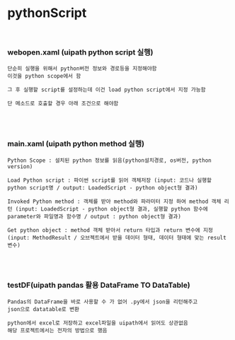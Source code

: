 # pythonScript

<br>

### webopen.xaml (uipath python script 실행)

```
단순히 실행을 위해서 python버전 정보와 경로등을 지정해야함 
이것을 python scope에서 함

그 후 실행할 script를 설정하는데 이건 load python script에서 지정 가능함

단 메소드로 호출할 경우 아래 조건으로 해야함
```
<br>
<br>

### main.xaml (uipath python method 실행)

```
Python Scope : 설치된 python 정보를 읽음(python설치경로, os버전, python version)

Load Python script : 파이썬 script를 읽어 객체저장 (input: 코드나 실행할 python script명 / output: LoadedScript - python object형 결과)

Invoked Python method : 객체를 받아 method와 파라미터 지정 하여 method 객체 리턴 (input: LoadedScript - python object형 결과, 실행할 python 함수에 parameter와 파일명과 함수명 / output : python object형 결과)

Get python object : method 객체 받아서 return 타입과 return 변수에 지정 (input: MethodResult / 오브젝트에서 받을 데이터 형태, 데이터 형태에 맞는 result변수)
```

<br>
<br>

### testDF(uipath pandas 활용 DataFrame TO DataTable)

```
Pandas의 DataFrame을 바로 사용할 수 가 없어 .py에서 json을 리턴해주고
json으로 datatable로 변환

python에서 excel로 저장하고 excel파일을 uipath에서 읽어도 상관없음
해당 프로젝트에서는 전자의 방법으로 했음
```


